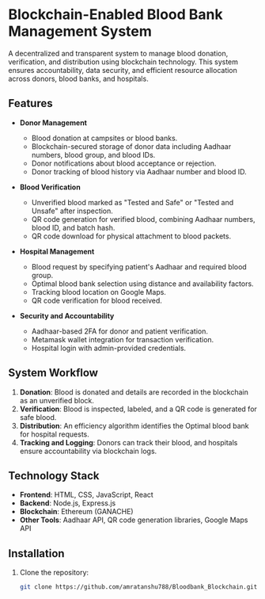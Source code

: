 # Blockchain-Enabled Blood Bank Management System  

A decentralized and transparent system to manage blood donation, verification, and distribution using blockchain technology. This system ensures accountability, data security, and efficient resource allocation across donors, blood banks, and hospitals.  

## Features  

- **Donor Management**  
  - Blood donation at campsites or blood banks.  
  - Blockchain-secured storage of donor data including Aadhaar numbers, blood group, and blood IDs.  
  - Donor notifications about blood acceptance or rejection.  
  - Donor tracking of blood history via Aadhaar number and blood ID.  

- **Blood Verification**  
  - Unverified blood marked as "Tested and Safe" or "Tested and Unsafe" after inspection.  
  - QR code generation for verified blood, combining Aadhaar numbers, blood ID, and batch hash.  
  - QR code download for physical attachment to blood packets.  

- **Hospital Management**  
  - Blood request by specifying patient's Aadhaar and required blood group.  
  - Optimal blood bank selection using distance and availability factors.  
  - Tracking blood location on Google Maps.  
  - QR code verification for blood received.  

- **Security and Accountability**  
  - Aadhaar-based 2FA for donor and patient verification.  
  - Metamask wallet integration for transaction verification.  
  - Hospital login with admin-provided credentials.  

## System Workflow  

1. **Donation**: Blood is donated and details are recorded in the blockchain as an unverified block.  
2. **Verification**: Blood is inspected, labeled, and a QR code is generated for safe blood.  
3. **Distribution**: An efficiency algorithm identifies the Optimal blood bank for hospital requests.  
4. **Tracking and Logging**: Donors can track their blood, and hospitals ensure accountability via blockchain logs.  

## Technology Stack  

- **Frontend**: HTML, CSS, JavaScript, React  
- **Backend**: Node.js, Express.js  
- **Blockchain**: Ethereum (GANACHE) 
- **Other Tools**: Aadhaar API, QR code generation libraries, Google Maps API  

## Installation  

1. Clone the repository:  
   ```bash  
   git clone https://github.com/amratanshu788/Bloodbank_Blockchain.git
